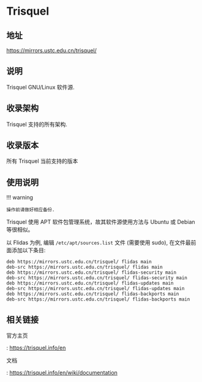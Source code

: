 # Trisquel

## 地址

<https://mirrors.ustc.edu.cn/trisquel/>

## 说明

Trisquel GNU/Linux 软件源.

## 收录架构

Trisquel 支持的所有架构.

## 收录版本

所有 Trisquel 当前支持的版本

## 使用说明

!!! warning

    操作前请做好相应备份.

Trisquel 使用 APT 软件包管理系统，故其软件源使用方法与 Ubuntu 或 Debian
等很相似。

以 Flidas 为例, 编辑 `/etc/apt/sources.list`
 文件 (需要使用 sudo), 在文件最前面添加以下条目:

    deb https://mirrors.ustc.edu.cn/trisquel/ flidas main
    deb-src https://mirrors.ustc.edu.cn/trisquel/ flidas main
    deb https://mirrors.ustc.edu.cn/trisquel/ flidas-security main
    deb-src https://mirrors.ustc.edu.cn/trisquel/ flidas-security main
    deb https://mirrors.ustc.edu.cn/trisquel/ flidas-updates main
    deb-src https://mirrors.ustc.edu.cn/trisquel/ flidas-updates main
    deb https://mirrors.ustc.edu.cn/trisquel/ flidas-backports main
    deb-src https://mirrors.ustc.edu.cn/trisquel/ flidas-backports main

## 相关链接

官方主页

:   <https://trisquel.info/en>

文档

:   <https://trisquel.info/en/wiki/documentation>
